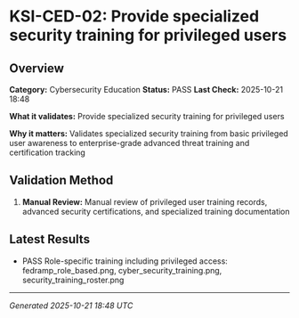 # KSI-CED-02: Provide specialized security training for privileged users

## Overview

**Category:** Cybersecurity Education
**Status:** PASS
**Last Check:** 2025-10-21 18:48

**What it validates:** Provide specialized security training for privileged users

**Why it matters:** Validates specialized security training from basic privileged user awareness to enterprise-grade advanced threat training and certification tracking

## Validation Method

1. **Manual Review:** Manual review of privileged user training records, advanced security certifications, and specialized training documentation

## Latest Results

- PASS Role-specific training including privileged access: fedramp_role_based.png, cyber_security_training.png, security_training_roster.png

---
*Generated 2025-10-21 18:48 UTC*